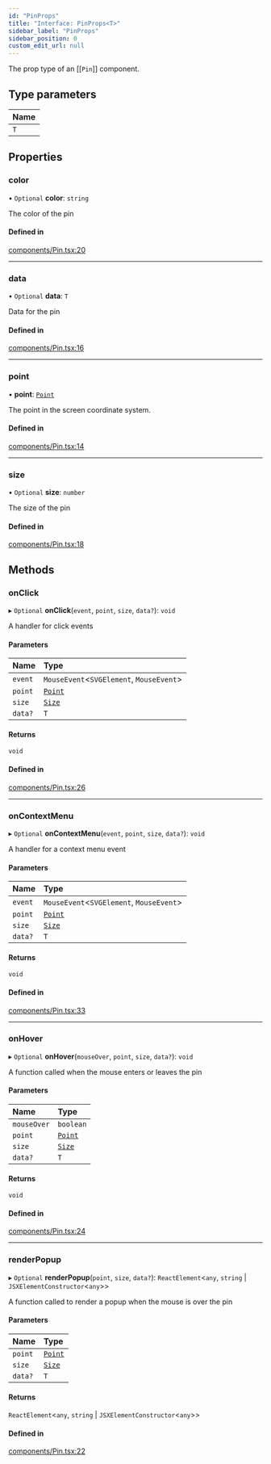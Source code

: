 ```yaml
---
id: "PinProps"
title: "Interface: PinProps<T>"
sidebar_label: "PinProps"
sidebar_position: 0
custom_edit_url: null
---
```


The prop type of an [[`Pin`]] component.

## Type parameters

| Name |
| :------ |
| `T` |

## Properties

### color

• `Optional` **color**: `string`

The color of the pin

#### Defined in

[components/Pin.tsx:20](https://github.com/rob-blackbourn/jetblack-map/blob/4867b73/src/components/Pin.tsx#L20)

___

### data

• `Optional` **data**: `T`

Data for the pin

#### Defined in

[components/Pin.tsx:16](https://github.com/rob-blackbourn/jetblack-map/blob/4867b73/src/components/Pin.tsx#L16)

___

### point

• **point**: [`Point`](../modules.md#point)

The point in the screen coordinate system.

#### Defined in

[components/Pin.tsx:14](https://github.com/rob-blackbourn/jetblack-map/blob/4867b73/src/components/Pin.tsx#L14)

___

### size

• `Optional` **size**: `number`

The size of the pin

#### Defined in

[components/Pin.tsx:18](https://github.com/rob-blackbourn/jetblack-map/blob/4867b73/src/components/Pin.tsx#L18)

## Methods

### onClick

▸ `Optional` **onClick**(`event`, `point`, `size`, `data?`): `void`

A handler for click events

#### Parameters

| Name | Type |
| :------ | :------ |
| `event` | `MouseEvent`<`SVGElement`, `MouseEvent`\> |
| `point` | [`Point`](../modules.md#point) |
| `size` | [`Size`](Size.md) |
| `data?` | `T` |

#### Returns

`void`

#### Defined in

[components/Pin.tsx:26](https://github.com/rob-blackbourn/jetblack-map/blob/4867b73/src/components/Pin.tsx#L26)

___

### onContextMenu

▸ `Optional` **onContextMenu**(`event`, `point`, `size`, `data?`): `void`

A handler for a context menu event

#### Parameters

| Name | Type |
| :------ | :------ |
| `event` | `MouseEvent`<`SVGElement`, `MouseEvent`\> |
| `point` | [`Point`](../modules.md#point) |
| `size` | [`Size`](Size.md) |
| `data?` | `T` |

#### Returns

`void`

#### Defined in

[components/Pin.tsx:33](https://github.com/rob-blackbourn/jetblack-map/blob/4867b73/src/components/Pin.tsx#L33)

___

### onHover

▸ `Optional` **onHover**(`mouseOver`, `point`, `size`, `data?`): `void`

A function called when the mouse enters or leaves the pin

#### Parameters

| Name | Type |
| :------ | :------ |
| `mouseOver` | `boolean` |
| `point` | [`Point`](../modules.md#point) |
| `size` | [`Size`](Size.md) |
| `data?` | `T` |

#### Returns

`void`

#### Defined in

[components/Pin.tsx:24](https://github.com/rob-blackbourn/jetblack-map/blob/4867b73/src/components/Pin.tsx#L24)

___

### renderPopup

▸ `Optional` **renderPopup**(`point`, `size`, `data?`): `ReactElement`<`any`, `string` \| `JSXElementConstructor`<`any`\>\>

A function called to render a popup when the mouse is over the pin

#### Parameters

| Name | Type |
| :------ | :------ |
| `point` | [`Point`](../modules.md#point) |
| `size` | [`Size`](Size.md) |
| `data?` | `T` |

#### Returns

`ReactElement`<`any`, `string` \| `JSXElementConstructor`<`any`\>\>

#### Defined in

[components/Pin.tsx:22](https://github.com/rob-blackbourn/jetblack-map/blob/4867b73/src/components/Pin.tsx#L22)
